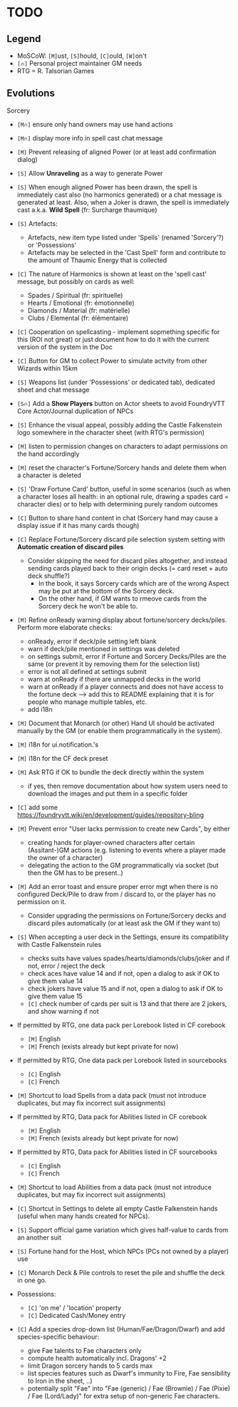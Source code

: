 # TODO

## Legend

+ MoSCoW: `[M]`ust, `[S]`hould, `[C]`ould, `[W]`on't
+ `[🔥]` Personal project maintainer GM needs
+ RTG = R. Talsorian Games

## Evolutions

Sorcery
+ `[M🔥]` ensure only hand owners may use hand actions
+ `[M🔥]` display more info in spell cast chat message
+ `[M]` Prevent releasing of aligned Power (or at least add confirmation dialog)
+ `[S]` Allow **Unraveling** as a way to generate Power
+ `[S]` When enough aligned Power has been drawn, the spell is immediately cast also (no harmonics generated) or a chat message is generated at least.
        Also, when a Joker is drawn, the spell is immediately cast a.k.a. **Wild Spell** (fr: Surcharge thaumique)
+ `[S]` Artefacts:
    + Artefacts, new item type listed under 'Spells' (renamed 'Sorcery'?) or 'Possessions'
    + Artefacts may be selected in the 'Cast Spell' form and contribute to the amount of Thaumic Energy that is collected
+ `[C]` The nature of Harmonics is shown at least on the 'spell cast' message, but possibly on cards as well:
  + Spades / Spiritual (fr: spirituelle)
  + Hearts / Emotional (fr: émotionnelle)
  + Diamonds / Material (fr: matérielle)
  + Clubs / Elemental (fr: élémentaire)
+ `[C]` Cooperation on spellcasting - implement sopmething specific for this (ROI not great) or just document how to do it with the current version of the system in the Doc
+ `[C]` Button for GM to collect Power to simulate actvity from other Wizards within 15km

+ `[S]` Weapons list (under 'Possessions' or dedicated tab), dedicated sheet and chat message

+ `[S🔥]` Add a **Show Players** button on Actor sheets to avoid FoundryVTT Core Actor/Journal duplication of NPCs

+ `[S]` Enhance the visual appeal, possibly adding the Castle Falkenstein logo somewhere in the character sheet (with RTG's permission)

+ `[M]` listen to permission changes on characters to adapt permissions on the hand accordingly
+ `[M]` reset the character's Fortune/Sorcery hands and delete them when a character is deleted

+ `[S]` 'Draw Fortune Card' button, useful in some scenarios (such as when a character loses all health: in an optional rule, drawing a spades card = character dies) or to help with determining purely random outcomes

+ `[C]` Button to share hand content in chat (Sorcery hand may cause a display issue if it has many cards though)

+ `[C]` Replace Fortune/Sorcery discard pile selection system setting with **Automatic creation of discard piles**
  + Consider skipping the need for discard piles altogether, and instead sending cards played back to their origin decks (= card reset + auto deck shuffle?)
    + In the book, it says Sorcery cards which are of the wrong Aspect may be put at the bottom of the Sorcery deck.
    + On the other hand, if GM wants to rmeove cards from the Sorcery deck he won't be able to.

+ `[M]` Refine onReady warning display about fortune/sorcery decks/piles. Perform more elaborate checks:
  + onReady, error if deck/pile setting left blank
  + warn if deck/pile mentioned in settings was deleted
  + on settings submit, error if  Fortune and Sorcery Decks/Piles are the same (or prevent it by removing them for the selection list)
  + error is not all defined at settings submit
  + warn at onReady if there are unmapped decks in the world
  + warn at onReady if a player connects and does not have access to the fortune deck --> add this to README explaining that it is for people who manage multiple tables, etc.
  + add i18n

+ `[M]` Document that Monarch (or other) Hand UI should be activated manually by the GM (or enable them programmatically in the system).

+ `[M]` i18n for ui.notification.'s

+ `[M]` i18n for the CF deck preset
+ `[M]` Ask RTG if OK to bundle the deck directly within the system
  + if yes, then remove  documentation about how system users need to download the images and put them in a specific folder

+ `[C]` add some https://foundryvtt.wiki/en/development/guides/repository-bling

+ `[M]` Prevent error "User <playername> lacks permission to create new Cards", by either
  + creating hands for player-owned characters after certain (Assitant-)GM actions (e.g. listening to events where a player made the owner of a character)
  + delegating the action to the GM programmatically via socket (but then the GM has to be present..)

+ `[M]` Add an error toast and ensure proper error mgt when there is no configured Deck/Pile to draw from / discard to, or the player has no permission on it.
  + Consider upgrading the permissions on Fortune/Sorcery decks and discard piles automatically (or at least ask the GM if they want to)

+ `[S]` When accepting a user deck in the Settings, ensure its compatibility with Castle Falkenstein rules
  + checks suits have values spades/hearts/diamonds/clubs/joker and if not, error / reject the deck
  + check aces have value 14 and if not, open a dialog to ask if OK to give them value 14
  + check jokers have value 15 and if not, open a dialog to ask if OK to give them value 15
  + `[C]` check number of cards per suit is 13 and that there are 2 jokers, and show warning if not

+ If permitted by RTG, one data pack per Lorebook listed in CF corebook
  + `[M]` English
  + `[M]` French (exists already but kept private for now)
+ If permitted by RTG, One data pack per Lorebook listed in sourcebooks
  + `[C]` English
  + `[C]` French
+ `[M]` Shortcut to load Spells from a data pack (must not introduce duplicates, but may fix incorrect suit assignments)

+ If permitted by RTG, Data pack for Abilities listed in CF corebook
  + `[M]` English
  + `[M]` French (exists already but kept private for now)
+ If permitted by RTG, Data pack for Abilities listed in CF sourcebooks
  + `[C]` English
  + `[C]` French
+ `[M]` Shortcut to load Abilities from a data pack (must not introduce duplicates, but may fix incorrect suit assignments)

+ `[C]` Shortcut in Settings to delete all empty Castle Falkenstein hands (useful when many hands created for NPCs).

+ `[S]` Support official game variation which gives half-value to cards from an another suit

+ `[S]` Fortune hand for the Host, which NPCs (PCs not owned by a player) use

+ `[C]` Monarch Deck & Pile controls to reset the pile and shuffle the deck in one go.

+ Possessions:
  + `[C]` 'on me' / 'location' property
  + `[C]` Dedicated Cash/Money entry

+ `[C]` Add a species drop-down list (Human/Fae/Dragon/Dwarf) and add species-specific behaviour:
  + give Fae talents to Fae characters only
  + compute health automatically incl. Dragons' +2
  + limit Dragon sorcery hands to 5 cards max
  + list species features such as Dwarf's immunity to Fire, Fae sensibility to Iron in the sheet, ..)
  + potentially split "Fae" into "Fae (generic) / Fae (Brownie) / Fae (Pixie) / Fae (Lord/Lady)" for extra setup of non-generic Fae characters.
